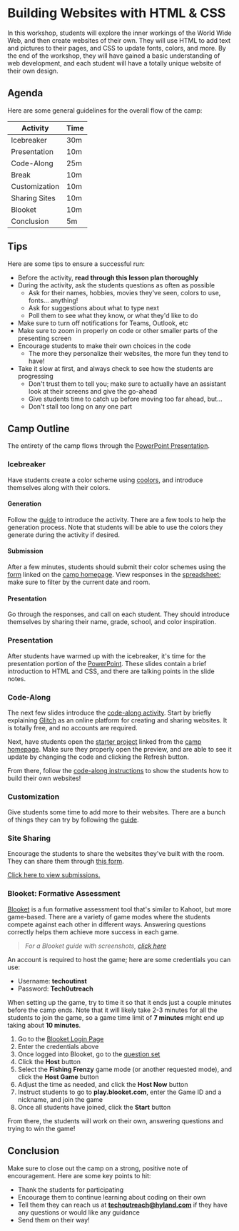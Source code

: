 # Building Websites with HTML & CSS
In this workshop, students will explore the inner workings of the World Wide Web, and then create websites of their own. They will use HTML to add text and pictures to their pages, and CSS to update fonts, colors, and more. By the end of the workshop, they will have gained a basic understanding of web development, and each student will have a totally unique website of their own design.

## Agenda
Here are some general guidelines for the overall flow of the camp:

| Activity | Time |
|-|-|
| Icebreaker | 30m |
| Presentation | 10m |
| Code-Along | 25m |
| Break | 10m |
| Customization| 10m |
| Sharing Sites | 10m |
| Blooket | 10m |
| Conclusion | 5m |

## Tips
Here are some tips to ensure a successful run:

- Before the activity, **read through this lesson plan thoroughly**
- During the activity, ask the students questions as often as possible
    - Ask for their names, hobbies, movies they've seen, colors to use, fonts... anything!
    - Ask for suggestions about what to type next
    - Poll them to see what they know, or what they'd like to do
- Make sure to turn off notifications for Teams, Outlook, etc
- Make sure to zoom in properly on code or other smaller parts of the presenting screen
- Encourage students to make their own choices in the code
    - The more they personalize their websites, the more fun they tend to have!
- Take it slow at first, and always check to see how the students are progressing
    - Don't trust them to tell you; make sure to actually have an assistant look at their screens and give the go-ahead
    - Give students time to catch up before moving too far ahead, but...
    - Don't stall too long on any one part

## Camp Outline
The entirety of the camp flows through the [PowerPoint Presentation](BuildingWebsites.pptx).

### Icebreaker
Have students create a color scheme using [coolors](https://coolors.co), and introduce themselves along with their colors.

#### Generation
Follow the [guide](Icebreaker.md) to introduce the activity. There are a few tools to help the generation process. Note that students will be able to use the colors they generate during the activity if desired.

#### Submission
After a few minutes, students should submit their color schemes using the [form](https://forms.office.com/r/YPV9SUKZ8x) linked on the [camp homepage](BOOKREADME.md). View responses in the [spreadsheet](https://hylandsw-my.sharepoint.com/:x:/g/personal/joseph_maxwell_hyland_com/EYBSPXkkzShBqu3CLXt2oQEBcHo1sTPzJeApM8nkyeMskg?e=5XdQKR); make sure to filter by the current date and room.

#### Presentation
Go through the responses, and call on each student. They should introduce themselves by sharing their name, grade, school, and color inspiration.

### Presentation
After students have warmed up with the icebreaker, it's time for the presentation portion of the [PowerPoint](BuildingWebsites.pptx). These slides contain a brief introduction to HTML and CSS, and there are talking points in the slide notes.

### Code-Along
The next few slides introduce the [code-along activity](CodeAlong.md). Start by briefly explaining [Glitch](https://glitch.com/) as an online platform for creating and sharing websites. It is totally free, and no accounts are required.

Next, have students open the [starter project](https://glitch.com/edit/#!/remix/building-websites-starter-project) linked from the [camp homepage](BOOKREADME.md). Make sure they properly open the preview, and are able to see it update by changing the code and clicking the Refresh button.

From there, follow the [code-along instructions](CodeAlong.md) to show the students how to build their own websites!

### Customization
Give students some time to add more to their websites. There are a bunch of things they can try by following the [guide](Customization.md).

### Site Sharing
Encourage the students to share the websites they've built with the room. They can share them through [this form](https://forms.office.com/r/t1NP1Zdzzx).

[Click here to view submissions.](https://hylandsw-my.sharepoint.com/:x:/g/personal/joseph_maxwell_hyland_com/EVyFLFUKufNKggRGD0FlRGIB2fTjR7BPaCklnPi9-jzSCw?e=YCfUsZ)

### Blooket: Formative Assessment
[Blooket](https://www.blooket.com/) is a fun formative assessment tool that's similar to Kahoot, but more game-based. There are a variety of game modes where the students compete against each other in different ways. Answering questions correctly helps them achieve more success in each game.

>_For a Blooket guide with screenshots, [click here](https://github.com/hylandtechoutreach/coding-activities/blob/main/BuildingAWebsiteLessonPlan.md#formative-assessment-blooket)_

An account is required to host the game; here are some credentials you can use:

- Username: **techoutinst**
- Password: **Tech0utreach**

When setting up the game, try to time it so that it ends just a couple minutes before the camp ends. Note that it will likely take 2-3 minutes for all the students to join the game, so a game time limit of **7 minutes** might end up taking about **10 minutes**.

1. Go to the [Blooket Login Page](https://id.blooket.com/login)
1. Enter the credentials above
1. Once logged into Blooket, go to the [question set](https://dashboard.blooket.com/set/6426f2b7270eb96cab922257)
1. Click the **Host** button
1. Select the **Fishing Frenzy** game mode (or another requested mode), and click the **Host Game** button
1. Adjust the time as needed, and click the **Host Now** button
1. Instruct students to go to **play.blooket.com**, enter the Game ID and a nickname, and join the game
1. Once all students have joined, click the **Start** button

From there, the students will work on their own, answering questions and trying to win the game!

## Conclusion
Make sure to close out the camp on a strong, positive note of encouragement. Here are some key points to hit:

- Thank the students for participating
- Encourage them to continue learning about coding on their own
- Tell them they can reach us at **techoutreach@hyland.com** if they have any questions or would like any guidance
- Send them on their way!
